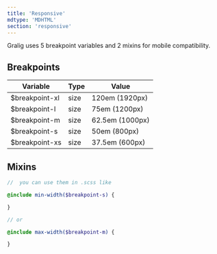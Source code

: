 ```yaml
---
title: 'Responsive'
mdtype: 'MDHTML'
section: 'responsive'
---
```


Gralig uses 5 breakpoint variables and 2 mixins for mobile compatibility.

## Breakpoints

<div class="gra-s-wrapper">
  <div class="table-wrapper">
    <table class="table table-bordered">
      <thead>
        <tr>
          <th>Variable</th>
          <th>Type</th>
          <th>Value</th>
        </tr>
      </thead>
      <tbody>
        <tr>
          <td>$breakpoint-xl</td>
          <td>size</td>
          <td>120em (1920px)</td>
        </tr>
        <tr>
          <td>$breakpoint-l</td>
          <td>size</td>
          <td>75em (1200px)</td>
        </tr>
        <tr>
          <td>$breakpoint-m</td>
          <td>size</td>
          <td>62.5em (1000px)</td>
        </tr>
        <tr>
          <td>$breakpoint-s</td>
          <td>size</td>
          <td>50em (800px)</td>
        </tr>
        <tr>
          <td>$breakpoint-xs</td>
          <td>size</td>
          <td>37.5em (600px)</td>
        </tr>
      </tbody>
    </table>
  </div>
</div>

## Mixins

```scss
//  you can use them in .scss like

@include min-width($breakpoint-s) {

}

// or

@include max-width($breakpoint-m) {

}
```